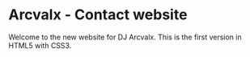 # Arcvalx - Contact website
Welcome to the new website for DJ Arcvalx. This is the first version in HTML5 with CSS3.
